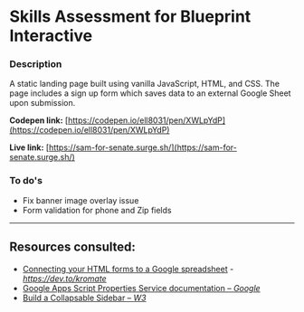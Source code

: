 # Skills Assessment for Blueprint Interactive

### Description
A static landing page built using vanilla JavaScript, HTML, and CSS. The page includes a sign up form which saves data to an external Google Sheet upon submission.

**Codepen link:** [https://codepen.io/ell8031/pen/XWLpYdP](https://codepen.io/ell8031/pen/XWLpYdP)

**Live link:** [https://sam-for-senate.surge.sh/](https://sam-for-senate.surge.sh/)

### To do's
* Fix banner image overlay issue
* Form validation for phone and Zip fields

---

## Resources consulted:
* [Connecting your HTML forms to a Google spreadsheet](https://dev.to/kromate/connecting-your-html-forms-to-a-google-spreadsheet-p9h) - _https://dev.to/kromate_
* [Google Apps Script Properties Service documentation – _Google_](https://developers.google.com/apps-script/guides/properties)
* [Build a Collapsable Sidebar – _W3_](https://www.w3schools.com/howto/howto_js_collapse_sidebar.asp)

